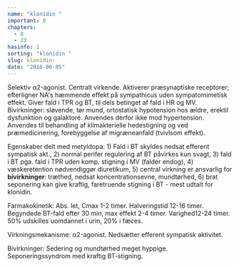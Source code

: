 ```yaml
---
name: "klonidin "
important: 0
chapters:
  - 8
  - 23
hasinfo: 1
sorting: "klonidin "
slug: klonidin-
date: "2016-06-05"
---
```


Selektiv α2-agonist. Centralt virkende. Aktiverer præsynaptiske receptorer;
efterligner NA's hæmmende effekt på sympathicus uden sympatomimetisk effekt.
Giver fald i TPR og BT, til dels betinget af fald i HR og MV. Bivirkninger:
sløvende, tør mund, ortostatisk hypotension hos ældre, erektil dysfunktion og
galaktoré. Anvendes derfor ikke mod hypertension. Anvendes til behandling af
klimakterielle hedestigning og ved præmedicinering, forebyggelse af
migræneanfald (tvivlsom effekt).

Egenskaber delt med metyldopa: 1) Fald i BT skyldes nedsat efferent sympatisk
akt., 2) normal perifer regulering af BT påvirkes kun svagt, 3) fald i BT pga.
fald i TPR uden komp. stigning i MV (falder endog), 4) væskeretention
nødvendiggør diuretikum, 5) central virkning er ansvarlig for
<b>bivirkninger</b>: træthed, nedsat koncentrationsevne, mundtørhed, 6) brat
seponering kan give kraftig, faretruende stigning i BT - mest udtalt for
klonidin.

Farmakokinetik: Abs. let, Cmax 1-2 timer. Halveringstid 12-16 timer. Begyndede
BT-fald efter 30 min, max effekt 2-4 timer. Varighed12-24 timer. 50% udskilles
uomdannet i urin, 20% i fæces.

Virkningsmekanisme: α2-agonist. Nedsætter efferent sympatisk aktivitet.

Bivirkninger: Sedering og mundtørhed meget hyppige. Seponeringssyndrom med
kraftig BT-stigning.
